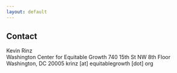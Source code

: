 ```yaml
---
layout: default
---
```


## Contact

Kevin Rinz  
Washington Center for Equitable Growth
740 15th St NW
8th Floor
Washington, DC 20005
krinz [at] equitablegrowth [dot] org
